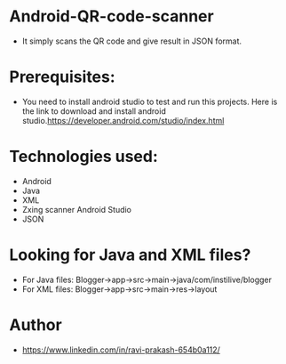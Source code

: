 # Android-QR-code-scanner
* It simply scans the QR code and give result in JSON format.

# Prerequisites:
* You need to install android studio to test and run this projects. Here is the link to download and install android studio.https://developer.android.com/studio/index.html

# Technologies used:
* Android
* Java
* XML
* Zxing scanner Android Studio
* JSON

# Looking for Java and XML files?
* For Java files: Blogger->app->src->main->java/com/instilive/blogger
* For XML files: Blogger->app->src->main->res->layout

# Author
* https://www.linkedin.com/in/ravi-prakash-654b0a112/
